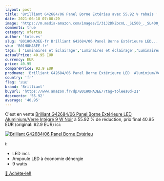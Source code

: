 ```yaml
---
layout: post
title: 'Brilliant G42684/06 Panel Borne Extérieu avec 55.92 % rabais '
date: 2021-06-18 07:00:29
image: 'https://m.media-amazon.com/images/I/31J2DkZocnL._SL500_._SL400_.jpg'
comments: true
category: ofertas
author: 'tole.es'
slug: 'B01HOHA3EE-fr Brilliant G42684/06 Panel Borne Extérieure LED...'
sku: 'B01HOHA3EE-fr'
tags: [ 'Luminaires et Éclairage','Luminaires et éclairage','Luminaires extérieur','brilliant','Éclairage pour chemins', ]
actualPrice: 40.95 EUR
currency: EUR
price: 40.95
comparePrice: 92.9 EUR
prodname: 'Brilliant G42684/06 Panel Borne Extérieure LED  Aluminium/Verre  Intégré  9 W  Noir'
country: 'fr'
flag: '🇫🇷'
brand: 'Brilliant'
buyurl: 'https://www.amazon.fr/dp/B01HOHA3EE/?tag=tolees0d-21'
descuento: '55.92'
average: '40.95'
---
```


C'est en vente [Brilliant G42684/06 Panel Borne Extérieure LED  Aluminium/Verre  Intégré  9 W  Noir](https://www.amazon.fr/dp/B01HOHA3EE/?tag=tolees0d-21)  à  55.92 % de réduction, prix final  40.95 EUR (original: 92.9 EUR) ici:

[![Brilliant G42684/06 Panel Borne Extérieu](https://m.media-amazon.com/images/I/31J2DkZocnL._SL500_._SL400_.jpg)](https://www.amazon.fr/dp/B01HOHA3EE/?tag=tolees0d-21)

ℹ️:

- LED incl.
- Ampoule LED à économie dénergie
- 9 watts

[🛒 Achète-le!!](https://www.amazon.fr/dp/B01HOHA3EE/?tag=tolees0d-21)
